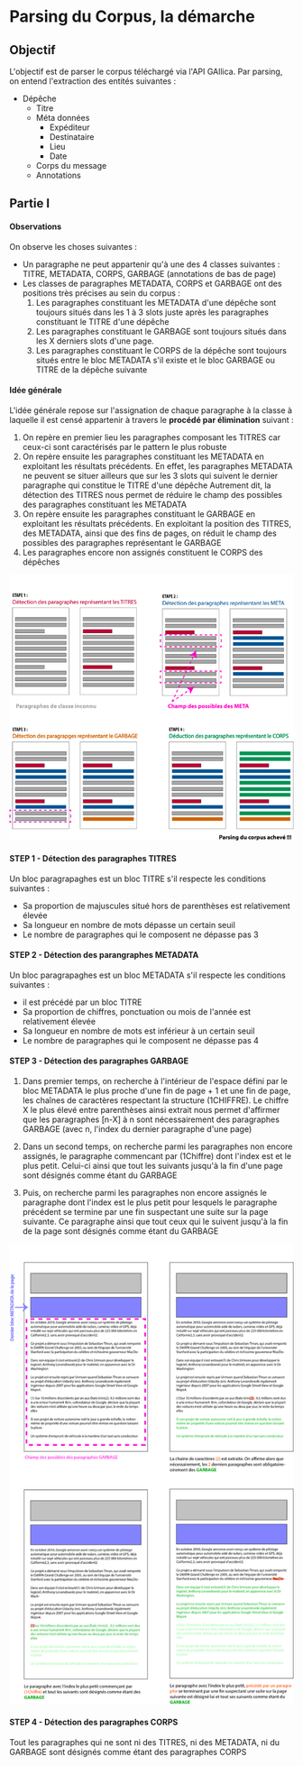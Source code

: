 Parsing du Corpus, la démarche
================

Objectif
--------

L'objectif est de parser le corpus téléchargé via l'API GAllica. Par parsing, on entend l'extraction des entités suivantes :

-   Dépêche
    -   Titre
    -   Méta données
        -   Expéditeur
        -   Destinataire
        -   Lieu
        -   Date
    -   Corps du message
    -   Annotations

Partie I
--------

#### Observations

On observe les choses suivantes :

-   Un paragraphe ne peut appartenir qu'à une des 4 classes suivantes : TITRE, METADATA, CORPS, GARBAGE (annotations de bas de page)
-   Les classes de paragraphes METADATA, CORPS et GARBAGE ont des positions très précises au sein du corpus :
    1.  Les paragraphes constituant les METADATA d'une dépêche sont toujours situés dans les 1 à 3 slots juste après les paragraphes constituant le TITRE d'une dépêche
    2.  Les paragraphes constituant le GARBAGE sont toujours situés dans les X derniers slots d'une page.
    3.  Les paragraphes constituant le CORPS de la dépêche sont toujours situés entre le bloc METADATA s'il existe et le bloc GARBAGE ou TITRE de la dépêche suivante

#### Idée générale

L'idée générale repose sur l'assignation de chaque paragraphe à la classe à laquelle il est censé appartenir à travers le **procédé par élimination** suivant :

1.  On repère en premier lieu les paragraphes composant les TITRES car ceux-ci sont caractérisés par le pattern le plus robuste
2.  On repère ensuite les paragraphes constituant les METADATA en exploitant les résultats précédents. En effet, les paragraphes METADATA ne peuvent se situer ailleurs que sur les 3 slots qui suivent le dernier paragraphe qui constitue le TITRE d'une dépêche Autrement dit, la détection des TITRES nous permet de réduire le champ des possibles des paragraphes constituant les METADATA
3.  On repère ensuite les paragraphes constituant le GARBAGE en exploitant les résultats précédents. En exploitant la position des TITRES, des METADATA, ainsi que des fins de pages, on réduit le champ des possibles des paragraphes représentant le GARBAGE
4.  Les paragraphes encore non assignés constituent le CORPS des dépêches

<img src="images/demarchemini.png" width="800px" />

#### STEP 1 - Détection des paragraphes TITRES

Un bloc paragrapaghes est un bloc TITRE s'il respecte les conditions suivantes :

-   Sa proportion de majuscules situé hors de parenthèses est relativement élevée
-   Sa longueur en nombre de mots dépasse un certain seuil
-   Le nombre de paragraphes qui le composent ne dépasse pas 3

#### STEP 2 - Détection des parangraphes METADATA

Un bloc paragrapaghes est un bloc METADATA s'il respecte les conditions suivantes :

-   il est précédé par un bloc TITRE
-   Sa proportion de chiffres, ponctuation ou mois de l'année est relativement élevée
-   Sa longueur en nombre de mots est inférieur à un certain seuil
-   Le nombre de paragraphes qui le composent ne dépasse pas 4

#### STEP 3 - Détection des paragraphes GARBAGE

1.  Dans premier temps, on recherche à l'intérieur de l'espace défini par le bloc METADATA le plus proche d'une fin de page + 1 et une fin de page, les chaînes de caractères respectant la structure (1CHIFFRE). Le chiffre X le plus élevé entre parenthèses ainsi extrait nous permet d'affirmer que les paragraphes \[n-X\] à n sont nécessairement des paragraphes GARBAGE (avec n, l'index du dernier paragraphe d'une page)

2.  Dans un second temps, on recherche parmi les paragraphes non encore assignés, le paragraphe commencant par (1Chiffre) dont l'index est et le plus petit. Celui-ci ainsi que tout les suivants jusqu'à la fin d'une page sont désignés comme étant du GARBAGE

3.  Puis, on recherche parmi les paragraphes non encore assignés le paragraphe dont l'index est le plus petit pour lesquels le paragraphe précédent se termine par une fin suspectant une suite sur la page suivante. Ce paragraphe ainsi que tout ceux qui le suivent jusqu'à la fin de la page sont désignés comme étant du GARBAGE

<img src="images/garbagemini.png" width="800px" />

#### STEP 4 - Détection des paragraphes CORPS

Tout les paragraphes qui ne sont ni des TITRES, ni des METADATA, ni du GARBAGE sont désignés comme étant des paragraphes CORPS

